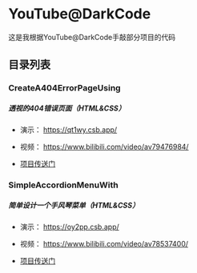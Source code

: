 # YouTube@DarkCode

这是我根据YouTube@DarkCode手敲部分项目的代码

## 目录列表

### CreateA404ErrorPageUsing
   ##### 透视的404错误页面（HTML&CSS）  

- 演示： https://qt1wy.csb.app/ 
- 视频： https://www.bilibili.com/video/av79476984/ 

- [项目传送门](https://github.com/AirTed/DarkCode/tree/master/CreateA404ErrorPageUsing)

### SimpleAccordionMenuWith
   ##### 简单设计一个手风琴菜单（HTML&CSS）  

- 演示： https://oy2pp.csb.app/ 
- 视频： https://www.bilibili.com/video/av78537400/ 

- [项目传送门](https://github.com/AirTed/DarkCode/tree/master/SimpleAccordionMenuWith)

